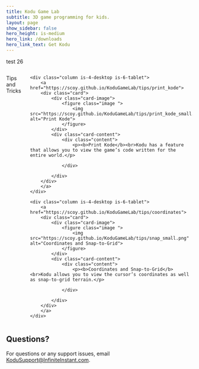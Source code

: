 ```yaml
---
title: Kodu Game Lab
subtitle: 3D game programming for kids.
layout: page
show_sidebar: false
hero_height: is-medium
hero_link: /downloads
hero_link_text: Get Kodu
---
```


test 26

<div class="columns is-multiline">
    <div class="column is-12">
        <p class="title is-3 has-text-centered">Tips and Tricks</p>
    </div>
    
    <div class="column is-4-desktop is-6-tablet">
        <a href="https://scoy.github.io/KoduGameLab/tips/print_kode">
        <div class="card">
            <div class="card-image">
                <figure class="image ">
                    <img src="https://scoy.github.io/KoduGameLab/tips/print_kode_small.png" alt="Print Kode">
                </figure>
            </div>
            <div class="card-content">
                <div class="content">
                    <p><b>Print Kode</b><br>Kodu has a feature that allows you to view the game’s code written for the entire world.</p>

                </div>

            </div>
        </div>
        </a>
    </div>
    
    <div class="column is-4-desktop is-6-tablet">
        <a href="https://scoy.github.io/KoduGameLab/tips/coordinates">
        <div class="card">
            <div class="card-image">
                <figure class="image ">
                    <img src="https://scoy.github.io/KoduGameLab/tips/snap_small.png" alt="Coordinates and Snap-to-Grid">
                </figure>
            </div>
            <div class="card-content">
                <div class="content">
                    <p><b>Coordinates and Snap-to-Grid</b><br>Kodu allows you to view the cursor’s coordinates as well as snap-to-grid terrain.</p>

                </div>

            </div>
        </div>
        </a>
    </div>
    
</div>

## Questions?
For questions or any support issues, email <KoduSupport@InfiniteInstant.com>.
 
